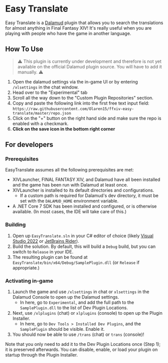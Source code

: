 # Easy Translate

Easy Translate is a [Dalamud](https://github.com/goatcorp/Dalamud) plugin that allows you to search the translations for almost anything in Final Fantasy XIV!
It's really useful when you are playing with people who have the game in another language.

## How To Use

> ⚠️ This plugin is currently under development and therefore is not yet available on the official Dalamud plugin source. You will have to add it manually. ⚠️

1. Open the dalamud settings via the in-game UI or by entering `/xlsettings` in the chat window.
2. Head over to the "Experimental" tab
3. Scroll all the way down to the "Custom Plugin Repositories" section.
4. Copy and paste the following link into the first free text input field: `https://raw.githubusercontent.com/Olaren15/ffxiv-easy-translate/master/repo.json`
5. Click on the "+" button on the right hand side and make sure the repo is enabled with a checkmark.
6. **Click on the save icon in the bottom right corner**

## For developers

### Prerequisites

EasyTranslate assumes all the following prerequisites are met:

* XIVLauncher, FINAL FANTASY XIV, and Dalamud have all been installed and the game has been run with Dalamud at least once.
* XIVLauncher is installed to its default directories and configurations.
  * If a custom path is required for Dalamud's dev directory, it must be set with the `DALAMUD_HOME` environment variable.
* A .NET Core 7 SDK has been installed and configured, or is otherwise available. (In most cases, the IDE will take care of this.)

### Building

1. Open up `EasyTranslate.sln` in your C# editor of choice (likely [Visual Studio 2022](https://visualstudio.microsoft.com) or [JetBrains Rider](https://www.jetbrains.com/rider/)).
2. Build the solution. By default, this will build a `Debug` build, but you can switch to `Release` in your IDE.
3. The resulting plugin can be found at `EasyTranslate/bin/x64/Debug/SamplePlugin.dll` (or `Release` if appropriate.)

### Activating in-game

1. Launch the game and use `/xlsettings` in chat or `xlsettings` in the Dalamud Console to open up the Dalamud settings.
    * In here, go to `Experimental`, and add the full path to the `SamplePlugin.dll` to the list of Dev Plugin Locations.
2. Next, use `/xlplugins` (chat) or `xlplugins` (console) to open up the Plugin Installer.
    * In here, go to `Dev Tools > Installed Dev Plugins`, and the `SamplePlugin` should be visible. Enable it.
3. You should now be able to use `/trans` (chat) or `trans` (console)!

Note that you only need to add it to the Dev Plugin Locations once (Step 1); it is preserved afterwards. You can disable, enable, or load your plugin on startup through the Plugin Installer.

